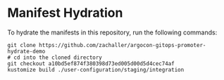 # Manifest Hydration

To hydrate the manifests in this repository, run the following commands:

```shell
git clone https://github.com/zachaller/argocon-gitops-promoter-hydrate-demo
# cd into the cloned directory
git checkout a10bd5ef874f380398d73ed005d00d5d4cec74af
kustomize build ./user-configuration/staging/integration
```

